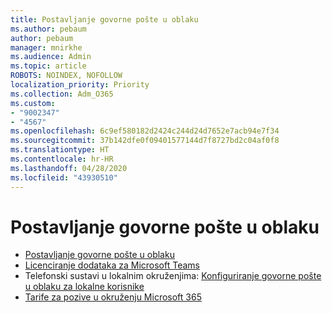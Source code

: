 ```yaml
---
title: Postavljanje govorne pošte u oblaku
ms.author: pebaum
author: pebaum
manager: mnirkhe
ms.audience: Admin
ms.topic: article
ROBOTS: NOINDEX, NOFOLLOW
localization_priority: Priority
ms.collection: Adm_O365
ms.custom:
- "9002347"
- "4567"
ms.openlocfilehash: 6c9ef580182d2424c244d24d7652e7acb94e7f34
ms.sourcegitcommit: 37b142dfe0f09401577144d7f8727bd2c04af0f8
ms.translationtype: HT
ms.contentlocale: hr-HR
ms.lasthandoff: 04/28/2020
ms.locfileid: "43930510"
---
```

# <a name="set-up-cloud-voicemail"></a>Postavljanje govorne pošte u oblaku

- [Postavljanje govorne pošte u oblaku](https://docs.microsoft.com/microsoftteams/set-up-phone-system-voicemail) 
- [Licenciranje dodataka za Microsoft Teams](https://docs.microsoft.com/microsoftteams/teams-add-on-licensing/microsoft-teams-add-on-licensing) 
- Telefonski sustavi u lokalnim okruženjima: [Konfiguriranje govorne pošte u oblaku za lokalne korisnike](https://docs.microsoft.com/skypeforbusiness/hybrid/configure-cloud-voicemail) 
- [Tarife za pozive u okruženju Microsoft 365](https://docs.microsoft.com//microsoftteams/calling-plans-for-office-365) 

